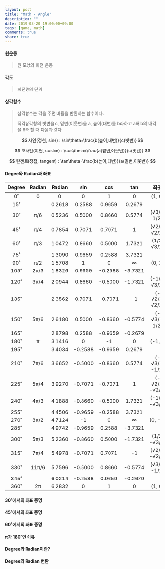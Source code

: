```yaml
---
layout: post
title: "Math - Angle"
description: ""
date: 2019-03-20 19:00:00+09:00
tags: [game, math]
comments: true
share: true
---
```


#### 원운동

> 원 모양의 회전 운동



#### 각도

> 회전량의 단위



#### 삼각함수
> 삼각함수는 각을 주면 비율을 반환하는 함수이다.
>
> 직각삼각형의 빗변을 c, 밑변(이웃변)을 a, 높이(대변)를 b라하고 a와 b의 내각을 θ라 할 때 다음과 같다

$$
사인(정현, sine) : \sin\theta=\frac{b(높이,대변)}{c(빗변)}
$$

$$
코사인(여현, cosine) : \cos\theta=\frac{a(밑변,이웃변)}{c(빗변)}
$$

$$
탄젠트(정접, tangent) : \tan\theta=\frac{b(높이,대변)}{a(밑변,이웃변)}
$$


#### Degee와 Radian과 좌표

| Degree | Radian | Radian |   sin   |   cos   |   tan   |      좌표      |
| :----: | :----: | :----: | :-----: | :-----: | :-----: | :------------: |
|   0˚   |   0    |   0    |    0    |    1    |    0    |     (1, 0)     |
|  15˚   |        | 0.2618 | 0.2588  | 0.9659  | 0.2679  |                |
|  30˚   |  π/6   | 0.5236 | 0.5000  | 0.8660  | 0.5774  |  (√3/2, 1/2)   |
|  45˚   |  π/4   | 0.7854 | 0.7071  | 0.7071  |    1    |  (√2/2, √2/2)  |
|  60˚   |  π/3   | 1.0472 | 0.8660  | 0.5000  | 1.7321  |  (1/2, √3/2)   |
|  75˚   |        | 1.3090 | 0.9659  | 0.2588  | 3.7321  |                |
|  90˚   |  π/2   | 1.5708 |    1    |    0    |    ∞    |     (0, 1)     |
|  105˚  |  2π/3  | 1.8326 | 0.9659  | -0.2588 | -3.7321 |                |
|  120˚  |  3π/4  | 2.0944 | 0.8660  | -0.5000 | -1.7321 |  (-1/2, √3/2)  |
|  135˚  |        | 2.3562 | 0.7071  | -0.7071 |   -1    | (-√2/2, √2/2)  |
|  150˚  |  5π/6  | 2.6180 | 0.5000  | -0.8660 | -0.5774 |  (-√3/2, 1/2)  |
|  165˚  |        | 2.8798 | 0.2588  | -0.9659 | -0.2679 |                |
|  180˚  |   π    | 3.1416 |    0    |   -1    |    0    |     (-1,0)     |
|  195˚  |        | 3.4034 | -0.2588 | -0.9659 | 0.2679  |                |
|  210˚  |  7π/6  | 3.6652 | -0.5000 | -0.8660 | 0.5774  | (-√3/2, -1/2)  |
|  225˚  |  5π/4  | 3.9270 | -0.7071 | -0.7071 |    1    | (-√2/2, -√2/2) |
|  240˚  |  4π/3  | 4.1888 | -0.8660 | -0.5000 | 1.7321  | (-1/2, -√3/2)  |
|  255˚  |        | 4.4506 | -0.9659 | -0.2588 | 3.7321  |                |
|  270˚  |  3π/2  | 4.7124 |   -1    |    0    |    ∞    |    (0, -1)     |
|  285˚  |        | 4.9742 | -0.9659 | 0.2588  | -3.7321 |                |
|  300˚  |  5π/3  | 5.2360 | -0.8660 | 0.5000  | -1.7321 |  (1/2, -√3/2)  |
|  315˚  |  7π/4  | 5.4978 | -0.7071 | 0.7071  |   -1    | (√2/2, -√2/2)  |
|  330˚  | 11π/6  | 5.7596 | -0.5000 | 0.8660  | -0.5774 |  (√3/2, -1/2)  |
|  345˚  |        | 6.0214 | -0.2588 | 0.9659  | -0.2679 |                |
|  360˚  |   2π   | 6.2832 |    0    |    1    |    0    |     (1, 0)     |



#### 30˚에서의 좌표 증명



#### 45˚에서의 좌표 증명



#### 60˚에서의 좌표 증명



#### π가 180˚인 이유



#### Degree와 Radian이란?



#### Degree와 Radian 변환





